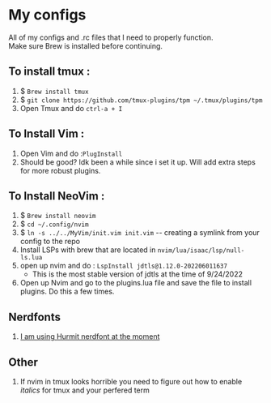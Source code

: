 # My configs
All of my configs and .rc files that I need to properly function.  
Make sure Brew is installed before continuing.  
  
## To install tmux :
1. $ `Brew install tmux`
1. $ `git clone https://github.com/tmux-plugins/tpm ~/.tmux/plugins/tpm`
1. Open Tmux and do `ctrl-a + I`

## To Install Vim :
1. Open Vim and do :`PlugInstall`
1. Should be good? Idk been a while since i set it up. Will add extra steps for more robust plugins.

## To Install NeoVim :
1. $ `Brew install neovim`
1. $ `cd ~/.config/nvim`
1. $ `ln -s ../../MyVim/init.vim init.vim` -- creating a symlink from your config to the repo
1. Install LSPs with brew that are located in `nvim/lua/isaac/lsp/null-ls.lua`
1. open up nvim and do : `LspInstall jdtls@1.12.0-202206011637`
    - This is the most stable version of jdtls at the time of 9/24/2022
1. Open up Nvim and go to the plugins.lua file and save the file to install plugins. Do this a few times.

## Nerdfonts
1. [I am using Hurmit nerdfont at the moment](https://www.programmingfonts.org/#hermit)  
   
## Other
1. If nvim in tmux looks horrible you need to figure out how to enable *italics* for tmux and your perfered term


